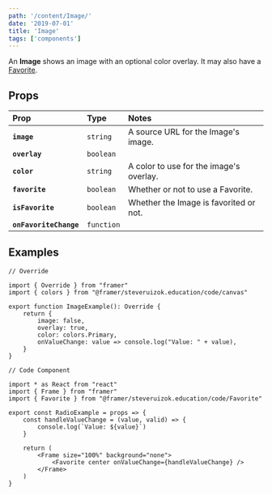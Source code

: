 ```yaml
---
path: '/content/Image/'
date: '2019-07-01'
title: 'Image'
tags: ['components']
---
```



An **Image** shows an image with an optional color overlay. It may also have a [Favorite]().

## Props

| Prop                   | Type       | Notes                                   |
| :--------------------- | :--------- | :-------------------------------------- |
| **`image`**            | `string`   | A source URL for the Image's image.     |
| **`overlay`**          | `boolean`  |                                         |
| **`color`**            | `string`   | A color to use for the image's overlay. |
| **`favorite`**         | `boolean`  | Whether or not to use a Favorite.       |
| **`isFavorite`**       | `boolean`  | Whether the Image is favorited or not.  |
| **`onFavoriteChange`** | `function` |                                         |

## Examples

```tsx
// Override

import { Override } from "framer"
import { colors } from "@framer/steveruizok.education/code/canvas"

export function ImageExample(): Override {
	return {
		image: false,
		overlay: true,
		color: colors.Primary,
		onValueChange: value => console.log("Value: " + value),
	}
}
```

```tsx
// Code Component

import * as React from "react"
import { Frame } from "framer"
import { Favorite } from "@framer/steveruizok.education/code/Favorite"

export const RadioExample = props => {
	const handleValueChange = (value, valid) => {
		console.log(`Value: ${value}`)
	}

	return (
		<Frame size="100%" background="none">
			<Favorite center onValueChange={handleValueChange} />
		</Frame>
	)
}
```
